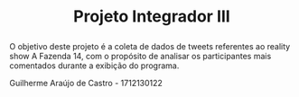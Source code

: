 # <p style="text-align:center;"> Projeto Integrador III</p>

O objetivo deste projeto é a coleta de dados de tweets referentes ao reality show A Fazenda 14, com o propósito de analisar os participantes mais comentados durante a exibição do programa.




Guilherme Araújo de Castro - 1712130122
